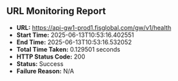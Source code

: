 ## URL Monitoring Report

- **URL:** https://api-gw1-prod1.fisglobal.com/gw/v1/health
- **Start Time:** 2025-06-13T10:53:16.402551
- **End Time:** 2025-06-13T10:53:16.532052
- **Total Time Taken:** 0.129501 seconds
- **HTTP Status Code:** 200
- **Status:** Success
- **Failure Reason:** N/A

